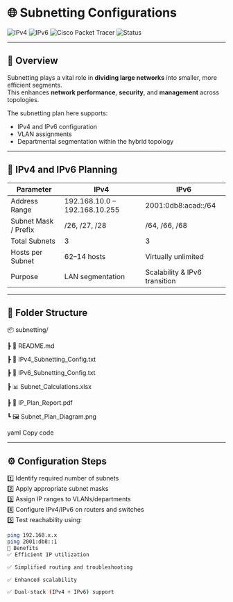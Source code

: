 # 🌐 Subnetting Configurations  
![IPv4](https://img.shields.io/badge/IPv4-Enabled-blue?style=for-the-badge&logo=cisco)
![IPv6](https://img.shields.io/badge/IPv6-Ready-green?style=for-the-badge&logo=internetexplorer)
![Cisco Packet Tracer](https://img.shields.io/badge/Built%20With-Cisco%20Packet%20Tracer-1E90FF?style=for-the-badge&logo=cisco)
![Status](https://img.shields.io/badge/Status-Completed-success?style=for-the-badge&logo=checkmarx)

---

## 📘 Overview
Subnetting plays a vital role in **dividing large networks** into smaller, more efficient segments.  
This enhances **network performance**, **security**, and **management** across topologies.

The subnetting plan here supports:
- IPv4 and IPv6 configuration  
- VLAN assignments  
- Departmental segmentation within the hybrid topology  

---

## 🧮 IPv4 and IPv6 Planning

| Parameter | IPv4 | IPv6 |
|------------|------|------|
| Address Range | 192.168.10.0 – 192.168.10.255 | 2001:0db8:acad::/64 |
| Subnet Mask / Prefix | /26, /27, /28 | /64, /66, /68 |
| Total Subnets | 3 | 3 |
| Hosts per Subnet | 62–14 hosts | Virtually unlimited |
| Purpose | LAN segmentation | Scalability & IPv6 transition |

---

## 📁 Folder Structure

📦 subnetting/

┣ 📜 README.md

┣ 📄 IPv4_Subnetting_Config.txt

┣ 📄 IPv6_Subnetting_Config.txt

┣ 📊 Subnet_Calculations.xlsx

┣ 🧾 IP_Plan_Report.pdf

┗ 🖼️ Subnet_Plan_Diagram.png

yaml
Copy code

---

## ⚙️ Configuration Steps

1️⃣ Identify required number of subnets  
2️⃣ Apply appropriate subnet masks  
3️⃣ Assign IP ranges to VLANs/departments  
4️⃣ Configure IPv4/IPv6 on routers and switches  
5️⃣ Test reachability using:
   ```bash
   ping 192.168.x.x
   ping 2001:db8::1
🚀 Benefits
✅ Efficient IP utilization

✅ Simplified routing and troubleshooting

✅ Enhanced scalability

✅ Dual-stack (IPv4 + IPv6) support
